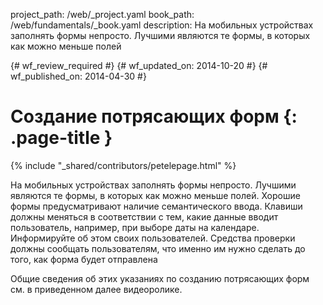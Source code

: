 project_path: /web/_project.yaml
book_path: /web/fundamentals/_book.yaml
description: На мобильных устройствах заполнять формы непросто. Лучшими являются те формы, в которых как можно меньше полей

{# wf_review_required #}
{# wf_updated_on: 2014-10-20 #}
{# wf_published_on: 2014-04-30 #}

# Создание потрясающих форм {: .page-title }

{% include "_shared/contributors/petelepage.html" %}



На мобильных устройствах заполнять формы непросто. Лучшими являются те формы, в которых как можно меньше полей. Хорошие формы предусматривают наличие семантического ввода. Клавиши должны меняться в соответствии с тем, какие данные вводит пользователь, например, при выборе даты на календаре. Информируйте об этом своих пользователей. Средства проверки должны сообщать пользователям, что именно им нужно сделать до того, как форма будет отправлена

Общие сведения об этих указаниях по созданию потрясающих форм см. в приведенном далее видеоролике.

<div class="video-wrapper">
  <iframe class="devsite-embedded-youtube-video" data-video-id="iYYHRwLqrKM"
          data-autohide="1" data-showinfo="0" frameborder="0" allowfullscreen>
  </iframe>
</div>


